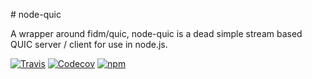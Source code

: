 # node-quic

A wrapper around fidm/quic, node-quic is a dead simple stream based QUIC server / client for use in node.js.

[![Travis](https://img.shields.io/travis/aaronik/node-quic.svg)](https://travis-ci.org/aaronik/node-quic)
[![Codecov](https://img.shields.io/codecov/c/github/aaronik/node-quic.svg)](https://codecov.io/gh/aaronik/node-quic)
[![npm](https://img.shields.io/npm/v/node-quic.svg)](https://npmjs.com/package/node-quic)
